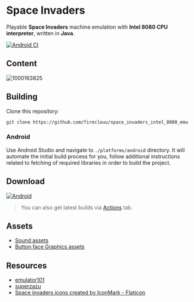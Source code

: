 # Space Invaders
Playable **Space Invaders** machine emulation with **Intel 8080 CPU interpreter**, written in **Java**.

[![Android CI](https://github.com/fireclouu/space_invaders_android/actions/workflows/android.yml/badge.svg?branch=master)](https://github.com/fireclouu/space_invaders_intel_8080_emu/actions/workflows/android.yml)

## Content
![1000163825](https://github.com/user-attachments/assets/378938e9-5218-4a1d-9294-a65c119eddb6)

## Building

Clone this repository:
```
git clone https://github.com/fireclouu/space_invaders_intel_8080_emu
```

### Android

Use Android Studio and navigate to `./platforms/android` directory. It will automate the initial build process for you, follow additional instructions related to fetching of required libraries in order to build the project.

## Download

[![Android](https://img.shields.io/badge/Android-3DDC84?style=for-the-badge&logo=android&logoColor=white)](https://github.com/fireclouu/space_invaders_intel_8080_emu/releases/download/alpha-0.5/app-release-unsigned.apk)
> You can also get latest builds via [Actions](https://github.com/fireclouu/space_invaders_intel_8080_emu/actions) tab.

## Assets

- [Sound assets](https://samples.mameworld.info/)
- [Button face Graphics assets](https://ya-webdesign.com)

## Resources

- [emulator101](http://emulator101.com/)
- [superzazu](https://github.com/superzazu/8080)
- <a href="https://www.flaticon.com/free-icons/space-invaders" title="space invaders icons">Space
  invaders icons created by IconMark - Flaticon</a>

